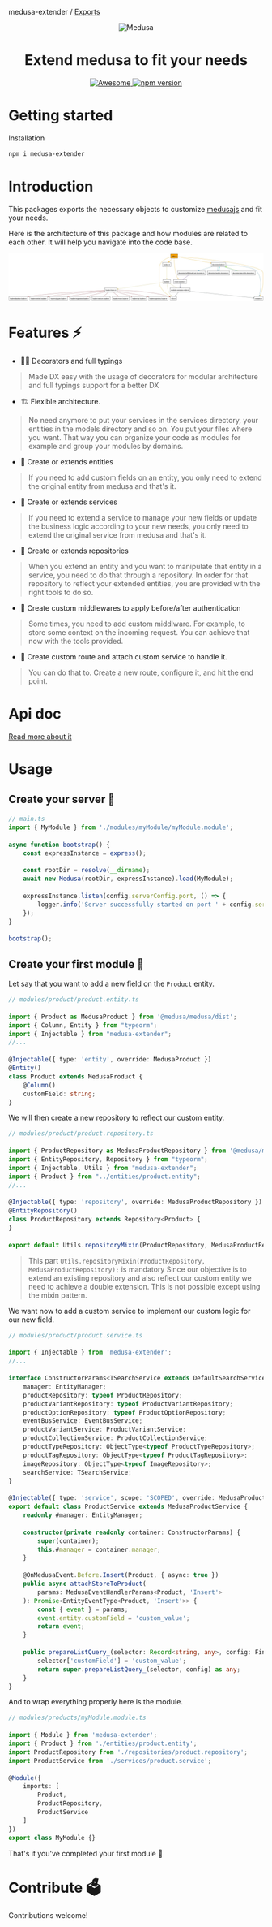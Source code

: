 medusa-extender / [Exports](modules.md)

<!--lint disable awesome-list-item-->
<div align="center">
  <p align="center">
    <img alt="Medusa" src="https://user-images.githubusercontent.com/7554214/129161578-19b83dc8-fac5-4520-bd48-53cba676edd2.png" width="200" />
  </p>
  <h1>Extend medusa to fit your needs</h1>
    
  <a href="https://github.com/adrien2p/awesome-medusajs">
      <img src="https://awesome.re/badge.svg" alt="Awesome">
  </a>
  <a href="https://badge.fury.io/js/medusa-extender"><img src="https://badge.fury.io/js/medusa-extender.svg" alt="npm version" height="18"></a>
</div>

# Getting started

Installation

```bash
npm i medusa-extender
```

# Introduction

This packages exports the necessary objects to customize [medusajs](https://github.com/medusajs/medusa)
and fit your needs.

Here is the architecture of this package and how modules are related to each other. It will help you navigate into the code base.

<img src="/assets/medusa-extender.jpeg"
     onerror="if (this.src != './media/medusa-extender.jpeg') this.src = './media/medusa-extender.jpeg';"
     alt="Dependency graph" />

# Features :zap:

- :technologist: Decorators and full typings

> Made DX easy with the usage of decorators for modular architecture and full typings support for a better DX

- :building_construction: Flexible architecture.

> No need anymore to put your services in the services directory, your entities in the models directory and so on. You put your files
> where you want. That way you can organize your code as modules for example and group your modules by domains.

- :bricks: Create or extends entities

> If you need to add custom fields on an entity, you only need to extend the original entity from medusa and that's it.

- :bricks: Create or extends services

> If you need to extend a service to manage your new fields or update the business logic according to your new needs,
> you only need to extend the original service from medusa and that's it.

- :bricks: Create or extends repositories

> When you extend an entity and you want to manipulate that entity in a service, you need to do that through a repository.
> In order for that repository to reflect your extended entities, you are provided with the right tools to do so.

- :bricks: Create custom middlewares to apply before/after authentication

> Some times, you need to add custom middlware. For example, to store some context on the incoming request.
> You can achieve that now with the tools provided.

- :bricks: Create custom route and attach custom service to handle it.

> You can do that to. Create a new route, configure it, and hit the end point.

# Api doc

[Read more about it](./docs)

# Usage

## Create your server :checkered_flag:

```typescript
// main.ts
import { MyModule } from './modules/myModule/myModule.module';

async function bootstrap() {
    const expressInstance = express();
    
    const rootDir = resolve(__dirname);
    await new Medusa(rootDir, expressInstance).load(MyModule);
    
    expressInstance.listen(config.serverConfig.port, () => {
        logger.info('Server successfully started on port ' + config.serverConfig.port);
    });
}

bootstrap();
```

## Create your first module :rocket:

Let say that you want to add a new field on the `Product` entity.

```typescript
// modules/product/product.entity.ts

import { Product as MedusaProduct } from '@medusa/medusa/dist'; 
import { Column, Entity } from "typeorm"; 
import { Injectable } from "medusa-extender";
//...

@Injectable({ type: 'entity', override: MedusaProduct })
@Entity()
class Product extends MedusaProduct {
    @Column()
    customField: string;
}
```

We will then create a new repository to reflect our custom entity.

```typescript
// modules/product/product.repository.ts

import { ProductRepository as MedusaProductRepository } from '@medusa/medusa/dist/repositories/product'; 
import { EntityRepository, Repository } from "typeorm"; 
import { Injectable, Utils } from "medusa-extender"; 
import { Product } from "../entities/product.entity";
//...

@Injectable({ type: 'repository', override: MedusaProductRepository })
@EntityRepository()
class ProductRepository extends Repository<Product> {
}

export default Utils.repositoryMixin(ProductRepository, MedusaProductRepository);
```

> This part `Utils.repositoryMixin(ProductRepository, MedusaProductRepository);` is mandatory
> Since our objective is to extend an existing repository and also reflect our custom entity
> we need to achieve a double extension. This is not possible except using the mixin pattern.

We want now to add a custom service to implement our custom logic for our new field.

```typescript
// modules/product/product.service.ts

import { Injectable } from 'medusa-extender';
//...

interface ConstructorParams<TSearchService extends DefaultSearchService = DefaultSearchService> {
    manager: EntityManager;
    productRepository: typeof ProductRepository;
    productVariantRepository: typeof ProductVariantRepository;
    productOptionRepository: typeof ProductOptionRepository;
    eventBusService: EventBusService;
    productVariantService: ProductVariantService;
    productCollectionService: ProductCollectionService;
    productTypeRepository: ObjectType<typeof ProductTypeRepository>;
    productTagRepository: ObjectType<typeof ProductTagRepository>;
    imageRepository: ObjectType<typeof ImageRepository>;
    searchService: TSearchService;
}

@Injectable({ type: 'service', scope: 'SCOPED', override: MedusaProductService })
export default class ProductService extends MedusaProductService {
    readonly #manager: EntityManager;
    
    constructor(private readonly container: ConstructorParams) {
        super(container);
        this.#manager = container.manager;
    }
    
    @OnMedusaEvent.Before.Insert(Product, { async: true })
    public async attachStoreToProduct(
        params: MedusaEventHandlerParams<Product, 'Insert'>
    ): Promise<EntityEventType<Product, 'Insert'>> {
        const { event } = params;
        event.entity.customField = 'custom_value';
        return event;
    }
    
    public prepareListQuery_(selector: Record<string, any>, config: FindConfig<Product>): any {
        selector['customField'] = 'custom_value';
        return super.prepareListQuery_(selector, config) as any;
    }
}
```

And to wrap everything properly here is the module.

```typescript
// modules/products/myModule.module.ts

import { Module } from 'medusa-extender';
import { Product } from './entities/product.entity';
import ProductRepository from './repositories/product.repository';
import ProductService from './services/product.service';

@Module({
    imports: [
        Product,
        ProductRepository,
        ProductService
    ]
})
export class MyModule {}
```

That's it you've completed your first module :rocket:

# Contribute :ballot_box:

Contributions welcome!
